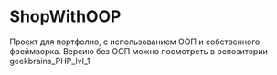 # ShopWithOOP

Проект для портфолио, с использованием ООП и собственного фреймворка.
Версию без ООП можно посмотреть в репозитории geekbrains_PHP_lvl_1
